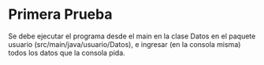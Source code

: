 # Primera Prueba

Se debe ejecutar el programa desde el main en la clase Datos en el paquete usuario (src/main/java/usuario/Datos),
e ingresar (en la consola misma) todos los datos que la consola pida.